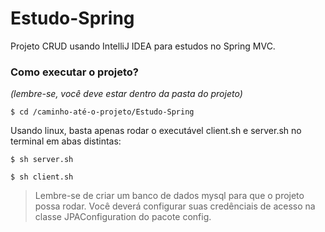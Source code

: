 # Estudo-Spring
Projeto CRUD usando IntelliJ IDEA para estudos no Spring MVC. 

### Como executar o projeto?

*(lembre-se, você deve estar dentro da pasta do projeto)*
```shell
$ cd /caminho-até-o-projeto/Estudo-Spring
```

Usando linux, basta apenas rodar o executável client.sh e server.sh no terminal em abas distintas: 
```shell
$ sh server.sh
```
```shell
$ sh client.sh
```
> Lembre-se de criar um banco de dados mysql para que o projeto possa rodar. Você deverá configurar suas credênciais de acesso na classe JPAConfiguration do pacote config.

